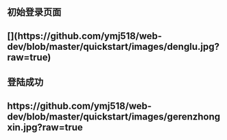 <h2>初始登录页面<h2>
  [](https://github.com/ymj518/web-dev/blob/master/quickstart/images/denglu.jpg?raw=true)
<br>
<h2>登陆成功<h2>
  https://github.com/ymj518/web-dev/blob/master/quickstart/images/gerenzhongxin.jpg?raw=true
